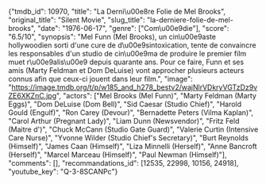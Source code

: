 {"tmdb_id": 10970, "title": "La Derni\u00e8re Folie de Mel Brooks", "original_title": "Silent Movie", "slug_title": "la-derniere-folie-de-mel-brooks", "date": "1976-06-17", "genre": ["Com\u00e9die"], "score": "6.5/10", "synopsis": "Mel Funn (Mel Brooks), un cin\u00e9aste hollywoodien sorti d'une cure de d\u00e9sintoxication, tente de convaincre les responsables d'un studio de cin\u00e9ma de produire le premier film muet r\u00e9alis\u00e9 depuis quarante ans. Pour ce faire, Funn et ses amis (Marty Feldman et Dom DeLuise) vont approcher plusieurs acteurs connus afin que ceux-ci jouent dans leur film.", "image": "https://image.tmdb.org/t/p/w185_and_h278_bestv2/wajNlrVDkryVGTzDz9vZE6XKZnC.jpg", "actors": ["Mel Brooks (Mel Funn)", "Marty Feldman (Marty Eggs)", "Dom DeLuise (Dom Bell)", "Sid Caesar (Studio Chief)", "Harold Gould (Engulf)", "Ron Carey (Devour)", "Bernadette Peters (Vilma Kaplan)", "Carol Arthur (Pregnant Lady)", "Liam Dunn (Newsvendor)", "Fritz Feld (Maitre d')", "Chuck McCann (Studio Gate Guard)", "Valerie Curtin (Intensive Care Nurse)", "Yvonne Wilder (Studio Chief's Secretary)", "Burt Reynolds (Himself)", "James Caan (Himself)", "Liza Minnelli (Herself)", "Anne Bancroft (Herself)", "Marcel Marceau (Himself)", "Paul Newman (Himself)"], "comments": [], "recommandations_id": [12535, 22998, 10156, 24918], "youtube_key": "Q-3-8SCANPc"}